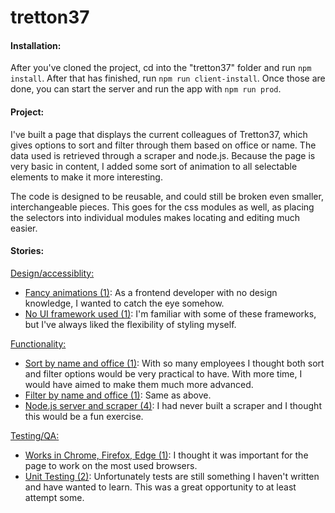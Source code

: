 # tretton37

#### Installation: 

After you've cloned the project, cd into the "tretton37" folder and run `npm install`. After that has finished, run `npm run client-install`. Once those are done, you can start the server and run the app with `npm run prod`.

#### Project:

I've built a page that displays the current colleagues of Tretton37, which gives options to sort and filter through them based on office or name. The data used is retrieved through a scraper and node.js. Because the page is very basic in content, I added some sort of animation to all selectable elements to make it more interesting. 

The code is designed to be reusable, and could still be broken even smaller, interchangeable pieces. This goes for the css modules as well, as placing the selectors into individual modules makes locating and editing much easier.

#### Stories:

<u>Design/accessiblity:</u> 

- <u>Fancy animations (1)</u>: As a frontend developer with no design knowledge, I wanted to catch the eye somehow.
- <u>No UI framework used (1)</u>: I'm familiar with some of these frameworks, but I've always liked the flexibility of styling myself. 

<u>Functionality:</u> 

- <u>Sort by name and office (1)</u>: With so many employees I thought both sort and filter options would be very practical to have. With more time, I would have aimed to make them much more advanced. 
- <u>Filter by name and office (1)</u>: Same as above.
- <u>Node.js server and scraper (4)</u>: I had never built a scraper and I thought this would be a fun exercise. 

<u>Testing/QA:</u>

- <u>Works in Chrome, Firefox, Edge (1)</u>: I thought it was important for the page to work on the most used browsers.
- <u>Unit Testing (2)</u>: Unfortunately tests are still something I haven't written and have wanted to learn. This was a great opportunity to at least attempt some. 



